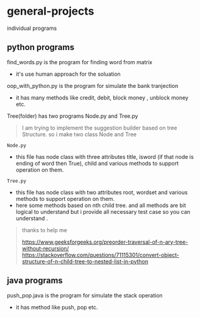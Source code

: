 # general-projects

individual programs 

## python programs

find_words.py is the program for finding word from matrix

- it's use human approach for the soluation

oop_with_python.py is the program for simulate the bank tranjection

- it has many methods like credit, debit, block money , unblock money etc.

Tree(folder) has two programs Node.py and Tree.py

>I am trying to implement the suggestion builder based on tree Structure. so i make two class Node and Tree

`Node.py`

- this file has node class with three attributes title, isword (if that node is ending of word then True), child and various methods to support operation on them.

`Tree.py`

- this file has node class with two attributes root, wordset and various methods to support operation on them.
- here some methods based on nth child tree. and all methods are bit logical to understand but i provide all necessary test case so you can understand .

> thanks to help me
> 
> https://www.geeksforgeeks.org/preorder-traversal-of-n-ary-tree-without-recursion/
> https://stackoverflow.com/questions/71115301/convert-object-structure-of-n-child-tree-to-nested-list-in-python

## java programs

push_pop.java is the program for simulate the stack operation

- it has method like push, pop etc.
